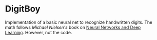 # DigitBoy
Implementation of a basic neural net to recognize handwritten digits.
The math follows _Michael Nielsen's_ book on [Neural Networks and Deep Learning](http://neuralnetworksanddeeplearning.com/). However, not the code.
